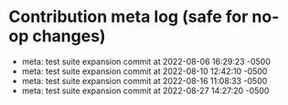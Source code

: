 # Contribution meta log (safe for no-op changes)
- meta: test suite expansion commit at 2022-08-06 16:29:23 -0500
- meta: test suite expansion commit at 2022-08-10 12:42:10 -0500
- meta: test suite expansion commit at 2022-08-16 11:08:33 -0500
- meta: test suite expansion commit at 2022-08-27 14:27:20 -0500

